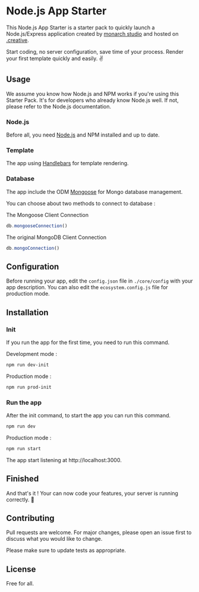 # Node.js App Starter
This Node.js App Starter is a starter pack to quickly launch a Node.js/Express application created by [monarch studio](https://www.monarchstudio.fr) and hosted on [.creative](https://creative.monarchstudio.fr).

Start coding, no server configuration, save time of your process.
Render your first template quickly and easily. ✌️

## Usage

We assume you know how Node.js and NPM works if you're using this Starter Pack. It's for developers who already know Node.js well. If not, please refer to the Node.js documentation.

### Node.js

Before all, you need [Node.js](https://nodejs.org/en/) and NPM installed and up to date.

### Template

The app using [Handlebars](https://handlebarsjs.com/) for template rendering.

### Database

The app include the ODM [Mongoose](https://mongoosejs.com/) for Mongo database management. 

You can choose about two methods to connect to database :

The Mongoose Client Connection
```Javascript
db.mongooseConnection()
```
The original MongoDB Client Connection
```Javascript
db.mongoConnection()
```

## Configuration

Before running your app, edit the `config.json` file in `./core/config` with your app description.
You can also edit the `ecosystem.config.js` file for production mode.

## Installation

### Init

If you run the app for the first time, you need to run this command.

Development mode :

```bash
npm run dev-init
```
Production mode :
```bash
npm run prod-init
```

### Run the app
After the init command, to start the app you can run this command.

```bash
npm run dev
```
Production mode :
```bash
npm run start
```
The app start listening  at http://localhost:3000.

## Finished

And that's it ! Your can now code your features, your server is running correctly. 💪

## Contributing
Pull requests are welcome. For major changes, please open an issue first to discuss what you would like to change.

Please make sure to update tests as appropriate.

## License
Free for all.